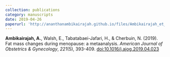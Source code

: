 ```yaml
---
collection: publications
category: manuscripts
date: 2019-04-26
paperurl: 'http://ananthanambikairajah.github.io/files/Ambikairajah_et_al_2019_Fat_mass_changes_AJOG.pdf'
---
```


<b>Ambikairajah, A.</b>, Walsh, E., Tabatabaei-Jafari, H., & Cherbuin, N. (2019). Fat mass changes during menopause: a metaanalysis. <i>American Journal of Obstetrics & Gynecology</i>, <i>221</i>(5), 393-409. [doi:10.1016/j.ajog.2019.04.023](https://doi.org/10.1016/j.ajog.2019.04.023)